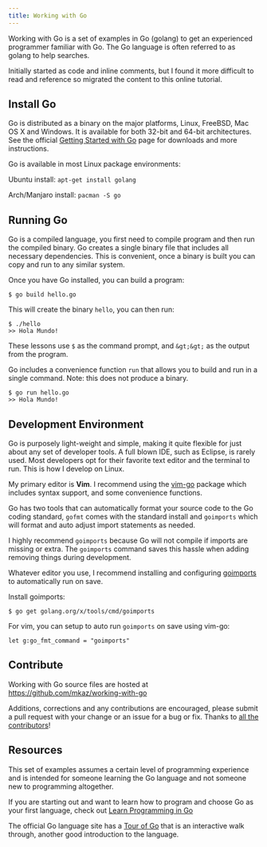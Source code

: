 ```yaml
---
title: Working with Go
---
```


Working with Go is a set of examples in Go (golang) to get an experienced programmer familiar with Go. The Go language is often referred to as golang to help searches.

Initially started as code and inline comments, but I found it more difficult to read and reference so migrated the content to this online tutorial.

## Install Go

Go is distributed as a binary on the major platforms, Linux, FreeBSD, Mac OS X and Windows. It is available for both 32-bit and 64-bit architectures. See the official <a href="http://golang.org/doc/install">Getting Started with Go</a> page for downloads and more instructions.

Go is available in most Linux package environments:

Ubuntu install: `apt-get install golang`

Arch/Manjaro install: `pacman -S go`


## Running Go

Go is a compiled language, you first need to compile program and then run the compiled binary. Go creates a single binary file that includes all necessary dependencies. This is convenient, once a binary is built you can copy and run to any similar system.

Once you have Go installed, you can build a program:

```shell
$ go build hello.go
```

This will create the binary `hello`, you can then run:

```shell
$ ./hello
>> Hola Mundo!
```

These lessons use `$` as the command prompt, and `&gt;&gt;` as the output from the program.

Go includes a convenience function `run` that allows you to build and run in a single command. Note: this does not produce a binary.

```shell
$ go run hello.go
>> Hola Mundo!
```

## Development Environment

Go is purposely light-weight and simple, making it quite flexible for just about any set of developer tools. A full blown IDE, such as Eclipse, is rarely used. Most developers opt for their favorite text editor and the terminal to run. This is how I develop on Linux.



My primary editor is **Vim**. I recommend using the <a href="https://github.com/fatih/vim-go">vim-go</a> package which includes syntax support, and some convenience functions.



Go has two tools that can automatically format your source code to the Go coding standard, `gofmt` comes with the standard install and `goimports` which will format and auto adjust import statements as needed.



I highly recommend `goimports` because Go will not compile if imports are missing or extra. The `goimports` command saves this hassle when adding removing things during development.

Whatever editor you use, I recommend installing and configuring <a href="https://godoc.org/golang.org/x/tools/cmd/goimports">goimports</a> to automatically run on save.

Install goimports:

```shell
$ go get golang.org/x/tools/cmd/goimports
```

For vim, you can setup to auto run `goimports` on save using vim-go:

```vim
let g:go_fmt_command = "goimports"
```

## Contribute

Working with Go source files are hosted at <a href="https://github.com/mkaz/working-with-go">https://github.com/mkaz/working-with-go</a>


Additions, corrections and any contributions are encouraged, please submit a pull request with your change or an issue for a bug or fix. Thanks to <a href="https://github.com/mkaz/working-with-go/graphs/contributors">all the contributors</a>!


## Resources

This set of examples assumes a certain level of programming experience and is intended for someone learning the Go language and not someone new to programming altogether.

If you are starting out and want to learn how to program and choose Go as your first language, check out <a href="http://www.golang-book.com/">Learn Programming in Go</a>

The official Go language site has a <a href="http://tour.golang.org/">Tour of Go</a> that is an interactive walk through, another good introduction to the language.
